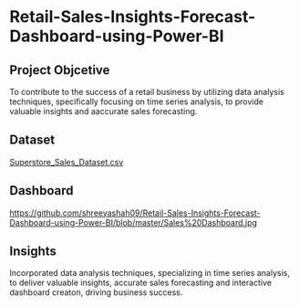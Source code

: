 # Retail-Sales-Insights-Forecast-Dashboard-using-Power-BI

## Project Objcetive
To contribute to the success of a retail business by utilizing data analysis techniques, specifically focusing on time series analysis, to provide valuable insights and aaccurate sales forecasting.

## Dataset
<a href ="https://github.com/shreeyashah09/Retail-Sales-Insights-Forecast-Dashboard-using-Power-BI/blob/master/SuperStore_Sales_Dataset.csv">
Superstore_Sales_Dataset.csv </a>

## Dashboard
https://github.com/shreeyashah09/Retail-Sales-Insights-Forecast-Dashboard-using-Power-BI/blob/master/Sales%20Dashboard.jpg

## Insights
Incorporated data analysis techniques, specializing in time series analysis, to deliver valuable insights, accurate sales forecasting and interactive dashboard creaton, driving business success.
